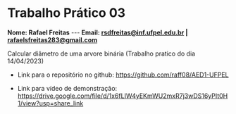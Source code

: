 <h1>Trabalho Prático 03 </h1>

**Nome: Rafael Freitas** ---
**Email: rsdfreitas@inf.ufpel.edu.br | rafaelsfreitas283@gmail.com**

Calcular diâmetro de uma arvore binária (Trabalho pratico do dia 14/04/2023)

- Link para o repositório no github: https://github.com/raff08/AED1-UFPEL

- Link para vídeo de demonstração: https://drive.google.com/file/d/1x6fLIW4yEKmWU2mxR7j3wDS16yPIt0H1/view?usp=share_link

